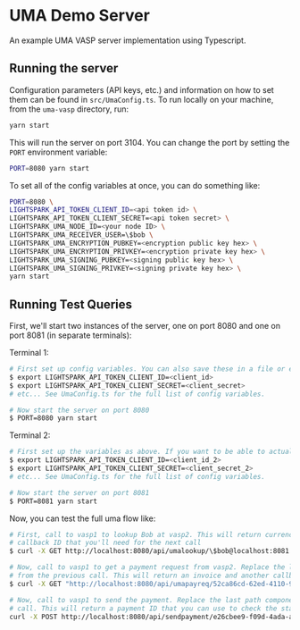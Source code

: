 # UMA Demo Server

An example UMA VASP server implementation using Typescript.

## Running the server

Configuration parameters (API keys, etc.) and information on how to set them can be found in `src/UmaConfig.ts`.
To run locally on your machine, from the `uma-vasp` directory, run:

```bash
yarn start
```

This will run the server on port 3104. You can change the port by setting the `PORT` environment variable:

```bash
PORT=8080 yarn start
```

To set all of the config variables at once, you can do something like:

```bash
PORT=8080 \
LIGHTSPARK_API_TOKEN_CLIENT_ID=<api token id> \
LIGHTSPARK_API_TOKEN_CLIENT_SECRET=<api token secret> \
LIGHTSPARK_UMA_NODE_ID=<your node ID> \
LIGHTSPARK_UMA_RECEIVER_USER=\$bob \
LIGHTSPARK_UMA_ENCRYPTION_PUBKEY=<encryption public key hex> \
LIGHTSPARK_UMA_ENCRYPTION_PRIVKEY=<encryption private key hex> \
LIGHTSPARK_UMA_SIGNING_PUBKEY=<signing public key hex> \
LIGHTSPARK_UMA_SIGNING_PRIVKEY=<signing private key hex> \
yarn start
```

## Running Test Queries

First, we'll start two instances of the server, one on port 8080 and one on port 8081 (in separate terminals):

Terminal 1:

```bash
# First set up config variables. You can also save these in a file or export them to your environment.
$ export LIGHTSPARK_API_TOKEN_CLIENT_ID=<client_id>
$ export LIGHTSPARK_API_TOKEN_CLIENT_SECRET=<client_secret>
# etc... See UmaConfig.ts for the full list of config variables.

# Now start the server on port 8080
$ PORT=8080 yarn start
```

Terminal 2:

```bash
# First set up the variables as above. If you want to be able to actually send payments, use a different account.
$ export LIGHTSPARK_API_TOKEN_CLIENT_ID=<client_id_2>
$ export LIGHTSPARK_API_TOKEN_CLIENT_SECRET=<client_secret_2>
# etc... See UmaConfig.ts for the full list of config variables.

# Now start the server on port 8081
$ PORT=8081 yarn start
```

Now, you can test the full uma flow like:

```bash
# First, call to vasp1 to lookup Bob at vasp2. This will return currency conversion info, etc. It will also contain a 
# callback ID that you'll need for the next call
$ curl -X GET http://localhost:8080/api/umalookup/\$bob@localhost:8081

# Now, call to vasp1 to get a payment request from vasp2. Replace the last path component here with the callbackUuid
# from the previous call. This will return an invoice and another callback ID that you'll need for the next call.
$ curl -X GET "http://localhost:8080/api/umapayreq/52ca86cd-62ed-4110-9774-4e07b9aa1f0e?amount=100&currencyCode=USD"

# Now, call to vasp1 to send the payment. Replace the last path component here with the callbackUuid from the payreq
# call. This will return a payment ID that you can use to check the status of the payment.
curl -X POST http://localhost:8080/api/sendpayment/e26cbee9-f09d-4ada-a731-965cbd043d50
```
